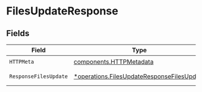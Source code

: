 # FilesUpdateResponse


## Fields

| Field                                                                                                   | Type                                                                                                    | Required                                                                                                | Description                                                                                             |
| ------------------------------------------------------------------------------------------------------- | ------------------------------------------------------------------------------------------------------- | ------------------------------------------------------------------------------------------------------- | ------------------------------------------------------------------------------------------------------- |
| `HTTPMeta`                                                                                              | [components.HTTPMetadata](../../models/components/httpmetadata.md)                                      | :heavy_check_mark:                                                                                      | N/A                                                                                                     |
| `ResponseFilesUpdate`                                                                                   | [*operations.FilesUpdateResponseFilesUpdate](../../models/operations/filesupdateresponsefilesupdate.md) | :heavy_minus_sign:                                                                                      | File updated.                                                                                           |